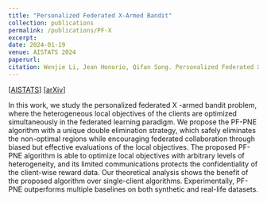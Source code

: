 ```yaml
---
title: "Personalized Federated X-Armed Bandit"
collection: publications
permalink: /publications/PF-X
excerpt: 
date: 2024-01-19
venue: AISTATS 2024
paperurl:
citation: Wenjie Li, Jean Honorio, Qifan Song. Personalized Federated X-Armed Bandit. Proceedings of the 27th International Conference on Artificial Intelligence and Statistics (AISTATS) 2024
---
```


[[AISTATS](https://proceedings.mlr.press/v238/li24a/li24a.pdf)] [[arXiv](https://arxiv.org/abs/2310.16323)]

In this work, we study the personalized federated X -armed bandit problem, where
the heterogeneous local objectives of the clients are optimized simultaneously in
the federated learning paradigm. We propose the PF-PNE algorithm with a unique
double elimination strategy, which safely eliminates the non-optimal regions while
encouraging federated collaboration through biased but effective evaluations of the
local objectives. The proposed PF-PNE algorithm is able to optimize local objectives with arbitrary levels of heterogeneity, and its limited communications protects 
the confidentiality of the client-wise reward data. Our theoretical analysis shows
the benefit of the proposed algorithm over single-client algorithms. Experimentally,
PF-PNE outperforms multiple baselines on both synthetic and real-life datasets.